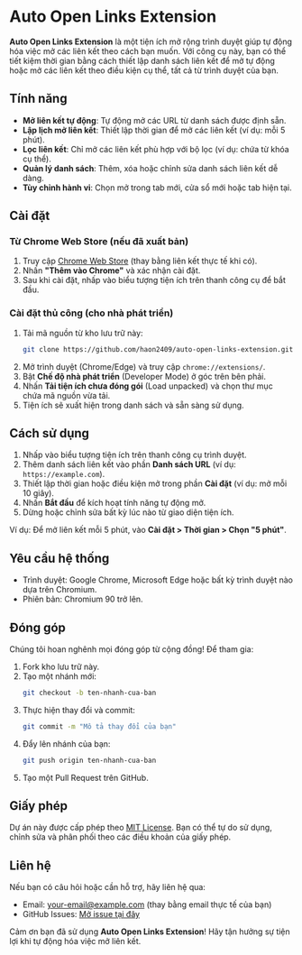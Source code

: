 # Auto Open Links Extension

**Auto Open Links Extension** là một tiện ích mở rộng trình duyệt giúp tự động hóa việc mở các liên kết theo cách bạn muốn. Với công cụ này, bạn có thể tiết kiệm thời gian bằng cách thiết lập danh sách liên kết để mở tự động hoặc mở các liên kết theo điều kiện cụ thể, tất cả từ trình duyệt của bạn.

## Tính năng

- **Mở liên kết tự động**: Tự động mở các URL từ danh sách được định sẵn.
- **Lập lịch mở liên kết**: Thiết lập thời gian để mở các liên kết (ví dụ: mỗi 5 phút).
- **Lọc liên kết**: Chỉ mở các liên kết phù hợp với bộ lọc (ví dụ: chứa từ khóa cụ thể).
- **Quản lý danh sách**: Thêm, xóa hoặc chỉnh sửa danh sách liên kết dễ dàng.
- **Tùy chỉnh hành vi**: Chọn mở trong tab mới, cửa sổ mới hoặc tab hiện tại.

## Cài đặt

### Từ Chrome Web Store (nếu đã xuất bản)
1. Truy cập [Chrome Web Store](#) (thay bằng liên kết thực tế khi có).
2. Nhấn **"Thêm vào Chrome"** và xác nhận cài đặt.
3. Sau khi cài đặt, nhấp vào biểu tượng tiện ích trên thanh công cụ để bắt đầu.

### Cài đặt thủ công (cho nhà phát triển)
1. Tải mã nguồn từ kho lưu trữ này:
   ```bash
   git clone https://github.com/haon2409/auto-open-links-extension.git
   ```
2. Mở trình duyệt (Chrome/Edge) và truy cập `chrome://extensions/`.
3. Bật **Chế độ nhà phát triển** (Developer Mode) ở góc trên bên phải.
4. Nhấn **Tải tiện ích chưa đóng gói** (Load unpacked) và chọn thư mục chứa mã nguồn vừa tải.
5. Tiện ích sẽ xuất hiện trong danh sách và sẵn sàng sử dụng.

## Cách sử dụng

1. Nhấp vào biểu tượng tiện ích trên thanh công cụ trình duyệt.
2. Thêm danh sách liên kết vào phần **Danh sách URL** (ví dụ: `https://example.com`).
3. Thiết lập thời gian hoặc điều kiện mở trong phần **Cài đặt** (ví dụ: mở mỗi 10 giây).
4. Nhấn **Bắt đầu** để kích hoạt tính năng tự động mở.
5. Dừng hoặc chỉnh sửa bất kỳ lúc nào từ giao diện tiện ích.

Ví dụ: Để mở liên kết mỗi 5 phút, vào **Cài đặt > Thời gian > Chọn "5 phút"**.

## Yêu cầu hệ thống

- Trình duyệt: Google Chrome, Microsoft Edge hoặc bất kỳ trình duyệt nào dựa trên Chromium.
- Phiên bản: Chromium 90 trở lên.

## Đóng góp

Chúng tôi hoan nghênh mọi đóng góp từ cộng đồng! Để tham gia:

1. Fork kho lưu trữ này.
2. Tạo một nhánh mới:
   ```bash
   git checkout -b ten-nhanh-cua-ban
   ```
3. Thực hiện thay đổi và commit:
   ```bash
   git commit -m "Mô tả thay đổi của bạn"
   ```
4. Đẩy lên nhánh của bạn:
   ```bash
   git push origin ten-nhanh-cua-ban
   ```
5. Tạo một Pull Request trên GitHub.

## Giấy phép

Dự án này được cấp phép theo [MIT License](LICENSE). Bạn có thể tự do sử dụng, chỉnh sửa và phân phối theo các điều khoản của giấy phép.

## Liên hệ

Nếu bạn có câu hỏi hoặc cần hỗ trợ, hãy liên hệ qua:
- Email: [your-email@example.com](#) (thay bằng email thực tế của bạn)
- GitHub Issues: [Mở issue tại đây](https://github.com/haon2409/auto-open-links-extension/issues)

Cảm ơn bạn đã sử dụng **Auto Open Links Extension**! Hãy tận hưởng sự tiện lợi khi tự động hóa việc mở liên kết.
